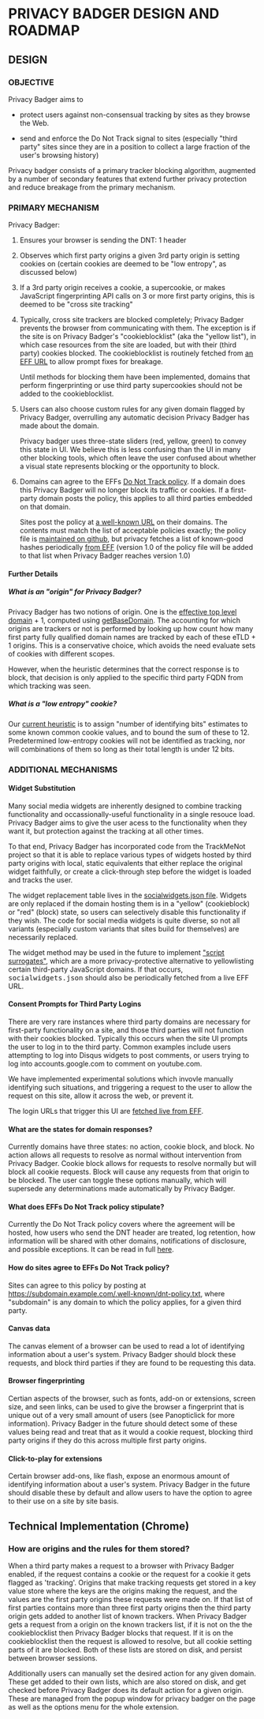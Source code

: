 # PRIVACY BADGER DESIGN AND ROADMAP

## DESIGN

### OBJECTIVE

Privacy Badger aims to

 - protect users against non-consensual tracking by sites as they browse the
   Web.

 - send and enforce the Do Not Track signal to sites (especially "third party"
   sites since they are in a position to collect a large fraction of the user's
   browsing history)

Privacy badger consists of a primary tracker blocking algorithm, augmented by
a number of secondary features that extend further privacy protection and
reduce breakage from the primary mechanism.

### PRIMARY MECHANISM

Privacy Badger:

1. Ensures your browser is sending the DNT: 1 header
2. Observes which first party origins a given 3rd party origin is setting cookies on
   (certain cookies are deemed to be "low entropy", as discussed below)
3. If a 3rd party origin receives a cookie, a supercookie, or makes 
   JavaScript fingerprinting API calls on 3 or more first party origins, this is deemed to be 
   "cross site tracking"
4. Typically, cross site trackers are blocked completely; Privacy Badger prevents the
   browser from communicating with them.  The exception is if the site is on
   Privacy Badger's "cookieblocklist" (aka the "yellow list"), in which case
   resources from the site are loaded, but with their (third party) cookies
   blocked.  The cookieblocklist is routinely fetched from [an EFF
   URL](https://www.eff.org/files/cookieblocklist.txt) to allow prompt fixes
   for breakage.

   Until methods for blocking them have been implemented, domains that perform
   fingerprinting or use third party supercookies should not be added to the
   cookieblocklist.
5. Users can also choose custom rules for any given domain flagged by Privacy Badger,
   overrulling any automatic decision Privacy Badger has made about the domain.

   Privacy badger uses three-state sliders (red, yellow, green) to convey this
   state in UI.  We believe this is less confusing than the UI in many other
   blocking tools, which often leave the user confused about whether a visual
   state represents blocking or the opportunity to block.

6. Domains can agree to the EFFs [Do Not Track policy](https://eff.org/dnt-policy). If a domain does this
   Privacy Badger will no longer block its traffic or cookies. If a
   first-party domain posts the policy, this applies to all third parties
   embedded on that domain.

   Sites post the policy at [a well-known
   URL](https://example.com/.well-known/dnt-policy.txt) on their domains.  The
   contents must match the list of acceptable policies exactly; the policy
   file is [maintained on github](https://github.com/EFForg/dnt-policy/), but
   privacy fetches a list of known-good hashes periodically [from
   EFF](https://www.eff.org/files/dnt-policies.json) (version  1.0 of the
   policy file will be added to that list when Privacy Badger reaches version
   1.0)

#### Further Details

##### What is an "origin" for Privacy Badger?

Privacy Badger has two notions of origin.  One is the [effective top level
domain](https://wiki.mozilla.org/Public_Suffix_List) + 1, computed using
[getBaseDomain](https://developer.mozilla.org/en-US/docs/Mozilla/Tech/XPCOM/Reference/Interface/nsIEffectiveTLDService).
The accounting for which origins are trackers or not is performed by looking
up how count how many first party fully qualified domain names are tracked by
each of these eTLD + 1 origins.  This is a conservative choice, which
avoids the need evaluate sets of cookies with different scopes.

However, when the heuristic determines that the correct response is to block,
that decision is only applied to the specific third party FQDN from which
tracking was seen.

##### What is a "low entropy" cookie?

Our [current heuristic](https://github.com/EFForg/privacybadgerchrome/blob/master/src/heuristicblocking.js#L578) is to assign "number of identifying bits" estimates to
some known common cookie values, and to bound the sum of these to 12.
Predetermined low-entropy cookies will not be identified as tracking, nor will
combinations of them so long as their total length is under 12 bits.

### ADDITIONAL MECHANISMS 

#### Widget Substitution

Many social media widgets are inherently designed to combine tracking
functionality and occassionally-useful functionality in a single resouce load.
Privacy Badger aims to give the user acess to the functionality when they want
it, but protection against the tracking at all other times.

To that end, Privacy Badger has incorporated code from the TrackMeNot project
so that it is able to replace various types of widgets hosted
by third party origins with local, static equivalents that either replace the
original widget faithfully, or create a click-through step before the widget
is loaded and tracks the user.

The widget replacement table lives in the [socialwidgets.json
file](https://github.com/EFForg/privacybadgerchrome/blob/master/src/socialwidgets.json).
Widgets are only replaced if the domain hosting them is in a "yellow"
(cookieblock) or "red" (block) state, so users can selectively disable this
functionality if they wish.  The code for social media widgets is quite
diverse, so not all variants (especially custom variants that sites build for
themselves) are necessarily replaced.

The widget method may be used in the future to implement ["script
surrogates"](https://github.com/EFForg/privacybadgerchrome/issues/400),
which are a more privacy-protective alternative to yellowlisting certain
third-party JavaScript domains.  If that occurs, <tt>socialwidgets.json</tt>
should also be periodically fetched from a live EFF URL.

#### Consent Prompts for Third Party Logins

There are very rare instances where third party domains are necessary
for first-party functionality on a site, and those third parties will not
function with their cookies blocked.  Typically this occurs when the site
UI prompts the user to log in to the third party.  Common examples include users
attempting to log into Disqus widgets to post comments, or users trying to log
into accounts.google.com to comment on youtube.com.

We have implemented experimental solutions which invovle manually identifying
such situations, and triggering a request to the user to allow the request on
this site, allow it across the web, or prevent it.  

The login URLs that trigger this UI are [fetched live from
EFF](https://www.eff.org/files/domain_exception_list.txt).


#### What are the states for domain responses?

Currently domains have three states: no action, cookie block, and block.
No action allows all requests to resolve as normal without intervention from
Privacy Badger. Cookie block allows for requests to resolve normally but will
block all cookie requests. Block will cause any requests from that origin to be
blocked. The user can toggle these options manually, which will supersede any
determinations made automatically by Privacy Badger.

#### What does EFFs Do Not Track policy stipulate?

Currently the Do Not Track policy covers where the agreement will be hosted,
how users who send the DNT header are treated, log retention, how information
will be shared with other domains, notifications of disclosure, and possible exceptions.
It can be read in full [here](https://www.eff.org/dnt-policy).

#### How do sites agree to EFFs Do Not Track policy?

Sites can agree to this policy by posting at https://subdomain.example.com/.well-known/dnt-policy.txt, 
where "subdomain" is any domain to which the policy applies, for a given third party.

#### Canvas data

The canvas element of a browser can be used to read a lot of identifying
information about a user's system. Privacy Badger should block these requests,
and block third parties if they are found to be requesting this data.

#### Browser fingerprinting

Certian aspects of the browser, such as fonts, add-on or extensions, screen size,
and seen links, can be used to give the browser a fingerprint that is unique out
of a very small amount of users (see Panopticlick for more information). Privacy
Badger in the future should detect some of these values being read and treat that
as it would a cookie request, blocking third party origins if they do this across
multiple first party origins.

#### Click-to-play for extensions

Certain browser add-ons, like flash, expose an enormous amount of identifying
information about a user's system. Privacy Badger in the future should disable
these by default and allow users to have the option to agree to their use on a
site by site basis.

## Technical Implementation (Chrome)

### How are origins and the rules for them stored?

When a third party makes a request to a browser with Privacy Badger enabled, if
the request contains a cookie or the request for a cookie it gets flagged as 'tracking'.
Origins that make tracking requests get stored in a key value store where the keys
are the origins making the request, and the values are the first party origins these
requests were made on. If that list of first parties contains more than three first party
origins then the third party origin gets added to another list of known trackers.
When Privacy Badger gets a request from a origin on the known trackers list, if it
is not on the the cookieblocklist then Privacy Badger blocks that request. If it
is on the cookieblocklist then the request is allowed to resolve, but all cookie
setting parts of it are blocked. Both of these lists are stored on disk, and persist
between browser sessions.

Additionally users can manually set the desired action for any given domain.
These get added to their own lists, which are also stored on disk, and get checked
before Privacy Badger does its default action for a given origin. These are managed
from the popup window for privacy badger on the page as well as the options menu
for the whole extension.


